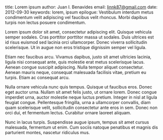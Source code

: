 title: Lorem ipsum
author: Juan I. Benavides
email: linnk87@gmail.com
date: 2012-09-30
keywords: lorem, ipsum
epilogue: Vestibulum interdum metus condimentum velit adipiscing vel faucibus velit rhoncus. Morbi dapibus turpis non lectus posuere condimentum.

Lorem ipsum dolor sit amet, consectetur adipiscing elit. Quisque vehicula semper sodales. Cras porttitor porttitor massa ut sodales. Duis ultrices est id risus euismod sed lacinia orci ullamcorper. Donec viverra sollicitudin scelerisque. Ut in augue non eros tristique dignissim semper vel ligula.

Etiam nec faucibus arcu. Vivamus dapibus, justo sit amet ultricies lacinia, ligula nisi consequat ante, quis molestie erat metus scelerisque lacus. Aenean congue suscipit adipiscing. Nulla tempor aliquet consectetur. Aenean mauris neque, consequat malesuada facilisis vitae, pretium eu turpis. Etiam ac consequat arcu.

Nulla ornare vehicula nunc quis tempus. Quisque ut faucibus eros. Donec eget auctor urna. Nullam sit amet felis justo, ut ornare lorem. Donec congue imperdiet urna, auctor molestie neque luctus pretium. Integer in nisl at ligula feugiat congue. Pellentesque fringilla, urna a ullamcorper convallis, diam quam scelerisque velit, sollicitudin consectetur ante eros in sem. Donec non orci dui, et fermentum lectus. Curabitur ornare laoreet aliquam.

Nunc in lacus turpis. Suspendisse augue ipsum, tempus sit amet cursus malesuada, fermentum ut enim. Cum sociis natoque penatibus et magnis dis parturient montes, nascetur ridiculus mus.